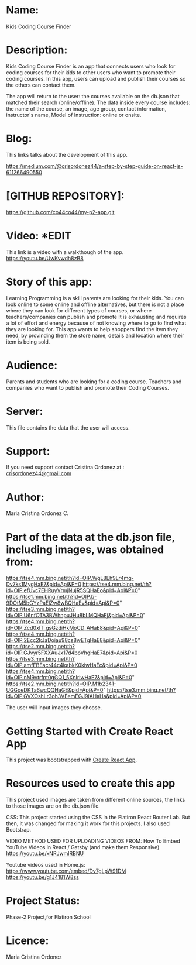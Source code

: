 # Name: 
Kids Coding Course Finder

# Description: 
Kids Coding Course Finder is an app that connects users who look for coding courses for their kids to other users who want to promote their coding courses.  In this app, users can upload and publish their courses so the others can contact them.  

The app will return to the user: the courses available on the db.json that matched their search (online/offline). The data inside every course includes: the name of the course, an image, age group, contact information, instructor's name, Model of Instruction: online or onsite.

# Blog: 
This links talks about the development of this app.  

https://medium.com/@crisordonez44/a-step-by-step-guide-on-react-js-611266490550

# [GITHUB REPOSITORY]: 
https://github.com/co44co44/my-p2-app.git

# Video: *******EDIT******
This link is a video with a walkthough of the app. 
https://youtu.be/UwKvwdh8zB8

# Story of this app: 
 Learning Programming is a skill parents are looking for their kids.  You can look online to some online and offline alternatives, but there is not a place where they can look for different types of courses, or where teachers/companies can publish and promote   It is exhausting and requires a lot of effort and energy because of not knowing where to go to find what they are looking for.  This app wants to help shoppers find the item they need, by provinding them the store name, details and location where their item is being sold.  

# Audience:
Parents and students who are looking for a coding course.  Teachers and companies who want to publish and promote their Coding Courses. 

# Server:
This file contains the data that the user will access.


# Support:
If you need support contact Cristina Ordonez at : crisordonez44@gmail.com 

# Author:
Maria Cristina Ordonez C.

# Part of the data at the db.json file, including images, was obtained from:

https://tse4.mm.bing.net/th?id=OIP.WgL8Eh9Lr4mq-Dv7ks1MygHaE7&pid=Api&P=0
https://tse4.mm.bing.net/th?id=OIP.efUvc7EHRuyVrmjNujR5SQHaEo&pid=Api&P=0"
https://tse1.mm.bing.net/th?id=OIP.b-9DOtM5bGYzPaElZw8wBQHaEv&pid=Api&P=0"
https://tse3.mm.bing.net/th?id=OIP.U6nfOTA3BWhnpuJHu8bLMQHaFj&pid=Api&P=0"
https://tse4.mm.bing.net/th?id=OIP.Zcd0xIT_gsGzdiHkMoCD_AHaE8&pid=Api&P=0"
https://tse4.mm.bing.net/th?id=OIP.2Ecc2kJaDoiau98cs8wETgHaE8&pid=Api&P=0"
https://tse2.mm.bing.net/th?id=OIP.GJvyr5FXXAuJx17d4bpVhgHaE7&pid=Api&P=0
https://tse3.mm.bing.net/th?id=OIP.amfFBEacr44c4kabkK0kiwHaEc&pid=Api&P=0
https://tse4.mm.bing.net/th?id=OIP.nM9vtrfpt0gGQ1_5XnIrlwHaE7&pid=Api&P=0"
https://tse2.mm.bing.net/th?id=OIP.M1b2341-UGGoeDKTa6wcQQHaGE&pid=Api&P=0"
https://tse3.mm.bing.net/th?id=OIP.GVXOshLr3oh3VEemEGJ9iAHaHa&pid=Api&P=0

The user will input images they choose. 

# Getting Started with Create React App

This project was bootstrapped with [Create React App](https://github.com/facebook/create-react-app).

# Resources used to create this app
This project used images are taken from different online sources, the links to those images are on the db.json file. 

CSS: This project started using the CSS in the Flatiron React Router Lab.  But then, it was changed for making it work for this projects.  I also used Bootstrap. 

VIDEO METHOD USED FOR UPLOADING VIDEOS FROM:
How To Embed YouTube Videos in React / Gatsby (and make them Responsive)
 https://youtu.be/xNRJwmlRBNU

Youtube videos used in Home.js:
https://www.youtube.com/embed/Dv7gLpW91DM 
https://youtu.be/g1J4181W8ss


# Project Status:
Phase-2 Project,for Flatiron School

# Licence:
Maria Cristina Ordonez 

